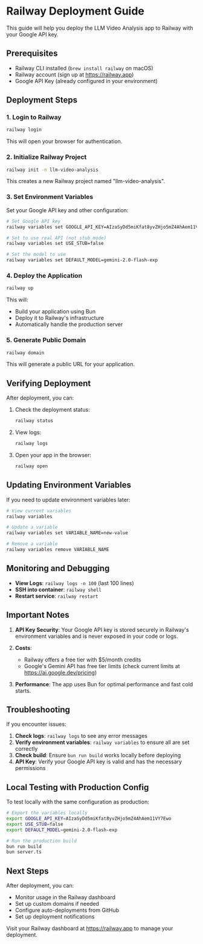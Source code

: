 # Railway Deployment Guide

This guide will help you deploy the LLM Video Analysis app to Railway with your Google API key.

## Prerequisites

- Railway CLI installed (`brew install railway` on macOS)
- Railway account (sign up at https://railway.app)
- Google API Key (already configured in your environment)

## Deployment Steps

### 1. Login to Railway

```bash
railway login
```

This will open your browser for authentication.

### 2. Initialize Railway Project

```bash
railway init -n llm-video-analysis
```

This creates a new Railway project named "llm-video-analysis".

### 3. Set Environment Variables

Set your Google API key and other configuration:

```bash
# Set Google API key
railway variables set GOOGLE_API_KEY=AIzaSyDd5miKfat8yvZHjo5mZ4AhAem11VY7Ewo

# Set to use real API (not stub mode)
railway variables set USE_STUB=false

# Set the model to use
railway variables set DEFAULT_MODEL=gemini-2.0-flash-exp
```

### 4. Deploy the Application

```bash
railway up
```

This will:

- Build your application using Bun
- Deploy it to Railway's infrastructure
- Automatically handle the production server

### 5. Generate Public Domain

```bash
railway domain
```

This will generate a public URL for your application.

## Verifying Deployment

After deployment, you can:

1. Check the deployment status:

   ```bash
   railway status
   ```

2. View logs:

   ```bash
   railway logs
   ```

3. Open your app in the browser:
   ```bash
   railway open
   ```

## Updating Environment Variables

If you need to update environment variables later:

```bash
# View current variables
railway variables

# Update a variable
railway variables set VARIABLE_NAME=new-value

# Remove a variable
railway variables remove VARIABLE_NAME
```

## Monitoring and Debugging

- **View Logs**: `railway logs -n 100` (last 100 lines)
- **SSH into container**: `railway shell`
- **Restart service**: `railway restart`

## Important Notes

1. **API Key Security**: Your Google API key is stored securely in Railway's environment variables and is never exposed in your code or logs.

2. **Costs**:
   - Railway offers a free tier with $5/month credits
   - Google's Gemini API has free tier limits (check current limits at https://ai.google.dev/pricing)

3. **Performance**: The app uses Bun for optimal performance and fast cold starts.

## Troubleshooting

If you encounter issues:

1. **Check logs**: `railway logs` to see any error messages
2. **Verify environment variables**: `railway variables` to ensure all are set correctly
3. **Check build**: Ensure `bun run build` works locally before deploying
4. **API Key**: Verify your Google API key is valid and has the necessary permissions

## Local Testing with Production Config

To test locally with the same configuration as production:

```bash
# Export the variables locally
export GOOGLE_API_KEY=AIzaSyDd5miKfat8yvZHjo5mZ4AhAem11VY7Ewo
export USE_STUB=false
export DEFAULT_MODEL=gemini-2.0-flash-exp

# Run the production build
bun run build
bun server.ts
```

## Next Steps

After deployment, you can:

- Monitor usage in the Railway dashboard
- Set up custom domains if needed
- Configure auto-deployments from GitHub
- Set up deployment notifications

Visit your Railway dashboard at https://railway.app to manage your deployment.
